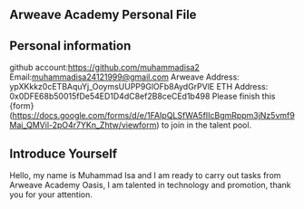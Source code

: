  ## Arweave Academy Personal File ##  


## Personal information 


github account:https://github.com/muhammadisa2
Email:muhammadisa24121999@gmail.com
Arweave Address: ypXKkkz0cETBAquYj_OoymsUUPP9GlOFb8AydGrPVlE
ETH Address: 0x0DFE68b50015fDe54ED1D4dC8ef2B8ceCEd1b498
Please finish this {form} (https://docs.google.com/forms/d/e/1FAIpQLSfWA5fIIcBgmRppm3jNz5vmf9Mai_QMVil-2pO4r7YKn_Zhtw/viewform) to join in the talent pool.
## Introduce Yourself ##

Hello, my name is Muhammad Isa and I am ready to carry out tasks from Arweave Academy Oasis, I am talented in technology and promotion, thank you for your attention. 